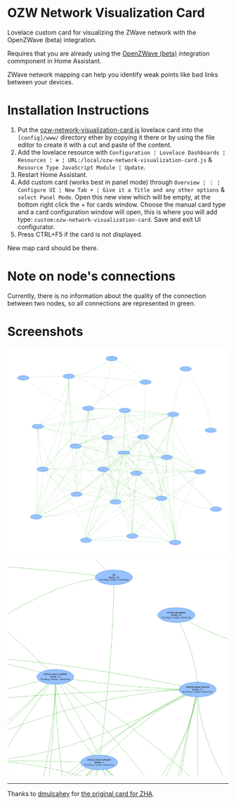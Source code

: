 # OZW Network Visualization Card

Lovelace custom card for visualizing the ZWave network with the OpenZWave (beta) integration.

Requires that you are already using the [OpenZWave (beta)](https://www.home-assistant.io/integrations/ozw) integration commponent in Home Assistant.

ZWave network mapping can help you identify weak points like bad links between your devices.

# Installation Instructions

1. Put the [ozw-network-visualization-card.js](https://github.com/abmantis/ozw-network-visualization-card/blob/master/ozw-network-visualization-card.js) lovelace card into the `[config]/www/` directory ether by copying it there or by using the file editor to create it with a cut and paste of the content.
2. Add the lovelace resource with `Configuration ¦ Lovelace Dashboards ¦ Resources ¦ ⊕ ¦ URL:/local/ozw-network-visualization-card.js` & `Resource Type JavaScript Module ¦ Update`.
3. Restart Home Assistant.
4. Add custom card (works best in panel mode) through `Overview ¦ ⋮ ¦ Configure UI ¦ New Tab + ¦ Give it a Title and any other options` & `select Panel Mode`. Open this new view which will be empty, at the bottom right click the + for cards window. Choose the manual card type and a card configuration window will open, this is where you will add type: `custom:ozw-network-visualization-card`. Save and exit UI configurator.
5. Press CTRL+F5 if the card is not displayed.

New map card should be there.

# Note on node's connections

Currently, there is no information about the quality of the connection between two nodes, so all connections are represented in green.

# Screenshots

![Overview](images/network_overview.png)

![Node detail](images/nodes_detail.png)


---

Thanks to [dmulcahey](https://github.com/dmulcahey) for [the original card for ZHA](https://github.com/dmulcahey/zha-network-visualization-card).
